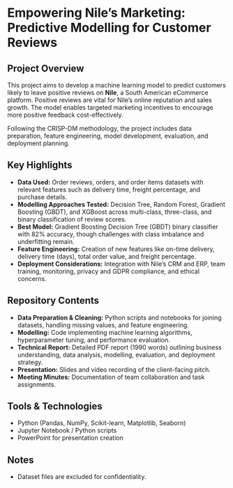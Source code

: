 # Empowering Nile’s Marketing: Predictive Modelling for Customer Reviews  

## Project Overview

This project aims to develop a machine learning model to predict customers likely to leave positive reviews on **Nile**, a South American eCommerce platform. Positive reviews are vital for Nile’s online reputation and sales growth. The model enables targeted marketing incentives to encourage more positive feedback cost-effectively.

Following the CRISP-DM methodology, the project includes data preparation, feature engineering, model development, evaluation, and deployment planning.

## Key Highlights

- **Data Used:** Order reviews, orders, and order items datasets with relevant features such as delivery time, freight percentage, and purchase details.
- **Modelling Approaches Tested:** Decision Tree, Random Forest, Gradient Boosting (GBDT), and XGBoost across multi-class, three-class, and binary classification of review scores.
- **Best Model:** Gradient Boosting Decision Tree (GBDT) binary classifier with 82% accuracy, though challenges with class imbalance and underfitting remain.
- **Feature Engineering:** Creation of new features like on-time delivery, delivery time (days), total order value, and freight percentage.
- **Deployment Considerations:** Integration with Nile’s CRM and ERP, team training, monitoring, privacy and GDPR compliance, and ethical concerns.

## Repository Contents

- **Data Preparation & Cleaning:** Python scripts and notebooks for joining datasets, handling missing values, and feature engineering.
- **Modelling:** Code implementing machine learning algorithms, hyperparameter tuning, and performance evaluation.
- **Technical Report:** Detailed PDF report (1990 words) outlining business understanding, data analysis, modelling, evaluation, and deployment strategy.
- **Presentation:** Slides and video recording of the client-facing pitch.
- **Meeting Minutes:** Documentation of team collaboration and task assignments.

## Tools & Technologies

- Python (Pandas, NumPy, Scikit-learn, Matplotlib, Seaborn)
- Jupyter Notebook / Python scripts
- PowerPoint for presentation creation

## Notes

- Dataset files are excluded for confidentiality.
